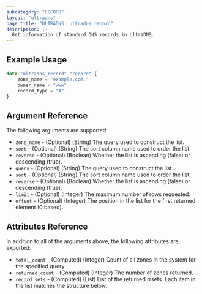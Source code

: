 ```yaml
---
subcategory: "RECORD"
layout: "ultradns"
page_title: "ULTRADNS: ultradns_record"
description: |-
  Get information of standard DNS records in UltraDNS.
---
```


## Example Usage

```terraform
data "ultradns_record" "record" {
    zone_name = "example.com."
    owner_name = "www"
    record_type = "A"
}
```


## Argument Reference

The following arguments are supported:

* `zone_name` - (Optional) (String) The query used to construct the list.
* `sort` - (Optional) (String) The sort column name used to order the list.
* `reverse` - (Optional) (Boolean) Whether the list is ascending (false) or descending (true).
* `query` - (Optional) (String) The query used to construct the list.
* `sort` - (Optional) (String) The sort column name used to order the list.
* `reverse` - (Optional) (Boolean) Whether the list is ascending (false) or descending (true).
* `limit` - (Optional) (Integer) The maximum number of rows requested.
* `offset` - (Optional) (Integer) The position in the list for the first returned element (0 based).

## Attributes Reference

In addition to all of the arguments above, the following attributes are exported:

* `total_count` - (Computed) (Integer) Count of all zones in the system for the specified query.
* `returned_count` - (Computed) (Integer) The number of zones returned.
* `record_sets` - (Computed) (List) List of the returned rrsets. Each item in the list matches the structure below.